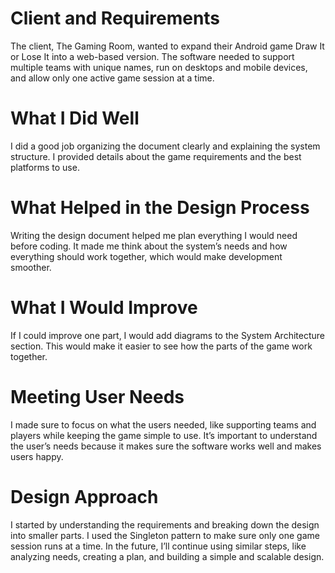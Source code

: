 # Client and Requirements
The client, The Gaming Room, wanted to expand their Android game Draw It or Lose It into a web-based version. The software needed to support multiple teams with unique names, run on desktops and mobile devices, and allow only one active game session at a time.

# What I Did Well
I did a good job organizing the document clearly and explaining the system structure. I provided details about the game requirements and the best platforms to use.

# What Helped in the Design Process
Writing the design document helped me plan everything I would need before coding. It made me think about the system’s needs and how everything should work together, which would make development smoother.

# What I Would Improve
If I could improve one part, I would add diagrams to the System Architecture section. This would make it easier to see how the parts of the game work together.

# Meeting User Needs
I made sure to focus on what the users needed, like supporting teams and players while keeping the game simple to use. It’s important to understand the user’s needs because it makes sure the software works well and makes users happy.

# Design Approach
I started by understanding the requirements and breaking down the design into smaller parts. I used the Singleton pattern to make sure only one game session runs at a time. In the future, I’ll continue using similar steps, like analyzing needs, creating a plan, and building a simple and scalable design.
